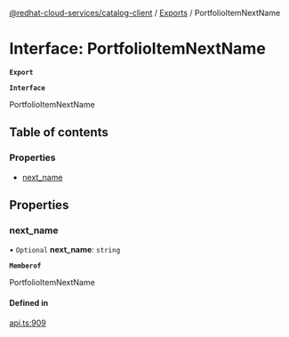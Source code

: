 [@redhat-cloud-services/catalog-client](../README.md) / [Exports](../modules.md) / PortfolioItemNextName

# Interface: PortfolioItemNextName

**`Export`**

**`Interface`**

PortfolioItemNextName

## Table of contents

### Properties

- [next\_name](PortfolioItemNextName.md#next_name)

## Properties

### next\_name

• `Optional` **next\_name**: `string`

**`Memberof`**

PortfolioItemNextName

#### Defined in

[api.ts:909](https://github.com/mkholjuraev/javascript-clients/blob/master/packages/catalog/api.ts#L909)
